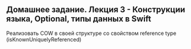 ## Домашнее задание. Лекция 3 - Конструкции языка, Optional, типы данных в Swift
Реализовать COW в своей структуре со свойством reference type (isKnownUniquelyReferenced)
